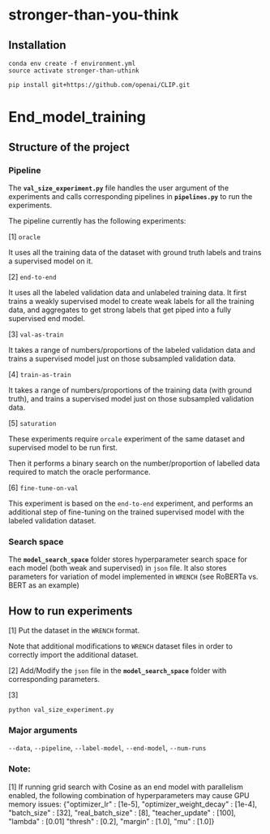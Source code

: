# stronger-than-you-think


## Installation

```
conda env create -f environment.yml
source activate stronger-than-uthink
```

```
pip install git+https://github.com/openai/CLIP.git
```

# End_model_training



## Structure of the project

### Pipeline
The **`val_size_experiment.py`** file handles the user argument of the experiments and calls corresponding pipelines in **`pipelines.py`** to run the experiments.

The pipeline currently has the following experiments:

[1] `oracle`

It uses all the training data of the dataset with ground truth labels and trains a supervised model on it.

[2] `end-to-end`

It uses all the labeled validation data and unlabeled training data. It first trains a weakly supervised model to create weak labels for all the training data, and aggregates to get strong labels that get piped into a fully supervised end model.

[3] `val-as-train`

It takes a range of numbers/proportions of the labeled validation data and trains a supervised model just on those subsampled validation data.

[4] `train-as-train`

It takes a range of numbers/proportions of the training data (with ground truth), and trains a supervised model just on those subsampled validation data.

[5] `saturation`

These experiments require `orcale` experiment of the same dataset and supervised model to be run first.

Then it performs a binary search on the number/proportion of labelled data required to match the oracle performance.

[6] `fine-tune-on-val`

This experiment is based on the `end-to-end` experiment, and performs an additional step of fine-tuning on the trained supervised model with the labeled validation dataset.


### Search space

The **`model_search_space`** folder stores hyperparameter search space for each model (both weak and supervised) in `json` file. It also stores parameters for variation of model implemented in   `WRENCH` (see RoBERTa vs. BERT as an example)


## How to run experiments
[1] Put the dataset in the `WRENCH` format. 

Note that additional modifications to `WRENCH` dataset files in order to correctly import the additional dataset.

[2] Add/Modify the `json` file in the **`model_search_space`** folder with corresponding parameters.

[3]

```
python val_size_experiment.py
```
### Major arguments

`--data`, `--pipeline`, `--label-model`, `--end-model`,
`--num-runs`

### Note:
[1] If running grid search with Cosine as an end model with parallelism enabled, the following combination of hyperparameters may cause GPU memory issues:
{"optimizer_lr" : [1e-5], "optimizer_weight_decay" : [1e-4], "batch_size" : [32], "real_batch_size" : [8],  "teacher_update" : [100], "lambda" : [0.01] "thresh" : [0.2], "margin” : [1.0], "mu" : [1.0]}

